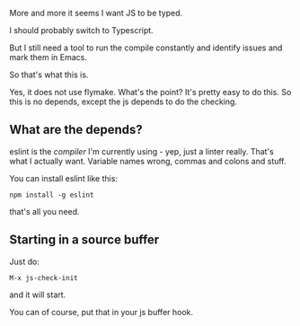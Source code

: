 More and more it seems I want JS to be typed.

I should probably switch to Typescript.

But I still need a tool to run the compile constantly and identify
issues and mark them in Emacs.

So that's what this is.

Yes, it does not use flymake. What's the point? It's pretty easy to do
this. So this is no depends, except the js depends to do the checking.


## What are the depends?

eslint is the *compiler* I'm currently using - yep, just a linter
really. That's what I actually want. Variable names wrong, commas and
colons and stuff.

You can install eslint like this:

```
npm install -g eslint
```

that's all you need.

## Starting in a source buffer

Just do:

```
M-x js-check-init
```

and it will start.

You can of course, put that in your js buffer hook.


